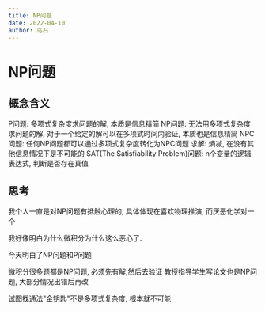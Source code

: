 ```yaml
---
title: NP问题
date: 2022-04-10
author: 岛石
---
```


# NP问题

## 概念含义

P问题: 多项式复杂度求问题的解, 本质是信息精简
NP问题:  无法用多项式复杂度求问题的解, 对于一个给定的解可以在多项式时间内验证, 本质也是信息精简
NPC问题: 任何NP问题都可以通过多项式复杂度转化为NPC问题
求解: 熵减, 在没有其他信息情况下是不可能的
SAT(The Satisfiability Problem)问题: n个变量的逻辑表达式, 判断是否存在真值

## 思考

我个人一直是对NP问题有抵触心理的, 具体体现在喜欢物理推演, 而厌恶化学对一个

我好像明白为什么微积分为什么这么恶心了.

今天明白了NP问题和P问题

微积分很多题都是NP问题, 必须先有解,然后去验证
教授指导学生写论文也是NP问题, 大部分情况出错后再改

试图找通法"金钥匙"不是多项式复杂度, 根本就不可能

